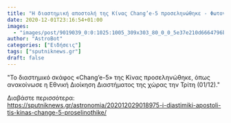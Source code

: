 ```yaml
---
title: "Η διαστημική αποστολή της Κίνας Chang’e-5 προσεληνώθηκε - Φωτογραφία, βίντεο"
date: 2020-12-01T23:16:54+01:00
images:
  - "images/post/9019039_0:0:1025:1005_309x303_80_0_0_5e37e210d6664796b10c9e2e69e479ed.jpg"
author: "AstroBot"
categories: ["Ειδήσεις"]
tags: ["sputniknews.gr"]
draft: false
---
```


"Το διαστημικό σκάφος «Chang’e-5» της Κίνας προσεληνώθηκε, όπως ανακοίνωσε η Εθνική Διοίκηση Διαστήματος της χώρας την Τρίτη (01/12)."

Διαβάστε περισσότερα: https://sputniknews.gr/astronomia/202012029018975-i-diastimiki-apostoli-tis-kinas-change-5-proselinothike/
